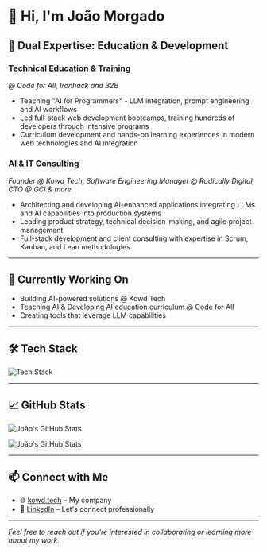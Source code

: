 # 👋 Hi, I'm João Morgado

## 🎯 Dual Expertise: Education & Development

### **Technical Education & Training**

_@ Code for All, Ironhack and B2B_

- Teaching "AI for Programmers" - LLM integration, prompt engineering, and AI workflows
- Led full-stack web development bootcamps, training hundreds of developers through intensive programs
- Curriculum development and hands-on learning experiences in modern web technologies and AI integration

### **AI & IT Consulting**

_Founder @ Kowd Tech, Software Engineering Manager @ Radically Digital, CTO @ GCI & more_

- Architecting and developing AI-enhanced applications integrating LLMs and AI capabilities into production systems
- Leading product strategy, technical decision-making, and agile project management
- Full-stack development and client consulting with expertise in Scrum, Kanban, and Lean methodologies

---

## 🚀 Currently Working On

- Building AI-powered solutions @ Kowd Tech
- Teaching AI & Developing AI education curriculum @ Code for All
- Creating tools that leverage LLM capabilities

---

## 🛠️ Tech Stack

![Tech Stack](https://skillicons.dev/icons?i=aws,cloudflare,css,docker,express,fastapi,firebase,gcp,git,github,graphql,html,jest,js,mongodb,nextjs,nodejs,php,postman,python,react,terraform,ts,vercel,vscode,vite&theme=dark)

---

## 📈 GitHub Stats

![João's GitHub Stats](https://github-readme-stats.vercel.app/api?username=ahpoise&count_private=true&theme=dark&hide_border=true)

![João's GitHub Stats](https://github-readme-streak-stats-umber-xi.vercel.app?user=ahpoise&theme=highcontrast&hide_border=true&exclude_days=Sun%2CSat&starting_year=2024)

---

## 📫 Connect with Me

- 🌐 [kowd.tech](https://kowd.tech) – My company
- 💼 [LinkedIn](https://www.linkedin.com/in/joao-morgado) – Let's connect professionally

---

_Feel free to reach out if you're interested in collaborating or learning more about my work._
